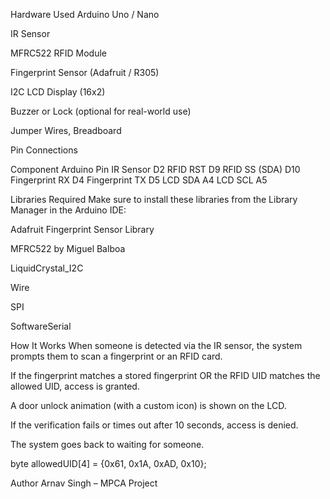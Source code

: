 Hardware Used
Arduino Uno / Nano

IR Sensor

MFRC522 RFID Module

Fingerprint Sensor (Adafruit / R305)

I2C LCD Display (16x2)

Buzzer or Lock (optional for real-world use)

Jumper Wires, Breadboard


Pin Connections

Component	Arduino Pin
IR Sensor	D2
RFID RST	D9
RFID SS (SDA)	D10
Fingerprint RX	D4
Fingerprint TX	D5
LCD SDA	A4
LCD SCL	A5





Libraries Required
Make sure to install these libraries from the Library Manager in the Arduino IDE:

Adafruit Fingerprint Sensor Library

MFRC522 by Miguel Balboa

LiquidCrystal_I2C

Wire

SPI

SoftwareSerial



How It Works
When someone is detected via the IR sensor, the system prompts them to scan a fingerprint or an RFID card.

If the fingerprint matches a stored fingerprint OR the RFID UID matches the allowed UID, access is granted.

A door unlock animation (with a custom icon) is shown on the LCD.

If the verification fails or times out after 10 seconds, access is denied.

The system goes back to waiting for someone.




byte allowedUID[4] = {0x61, 0x1A, 0xAD, 0x10};


Author
Arnav Singh –  MPCA Project
